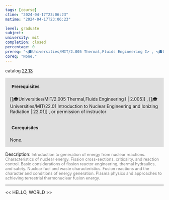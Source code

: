 ```yaml
---
tags: [course]
ctime: "2024-04-17T23:06:23"
mstime: "2024-04-17T23:06:23"

level: graduate
subject: 
university: mit
completion: closed
percentage: 0
prereq: "<🎓Universities/MIT/2.005 Thermal,Fluids Engineering I> , <🎓Universities/MIT/22.01 Introduction to Nuclear Engineering and Ionizing Radiation> , or permission of instructor"
coreq: "None."
---
```


catalog [22.13](http://student.mit.edu/catalog/m22b.html#22.13)

<span style="display: block; padding: 15px; background-color: rgb(100, 100, 100, 0.2);"><font id="m_prereq2753_0" style="display: block; font-family: Arial, sans-serif; font-weight: bold; padding: 5px">Prerequisites</font><br><span id="prereq2753_0">[[🎓Universities/MIT/2.005 Thermal,Fluids Engineering I | 2.005]] , [[🎓Universities/MIT/22.01 Introduction to Nuclear Engineering and Ionizing Radiation | 22.01]] , or permission of instructor</span></span>
<span style="display: block; padding: 15px; background-color: rgb(100, 100, 100, 0.2);"><font id="m_coreq2753_0" style="display: block; font-family: Arial, sans-serif; font-weight: bold; padding: 5px">Corequisites</font><br><span id="coreq2753_0">None.</span></span>

<font style="">Description:</font>
<font style="color: grey; font-size: 0.8rem;">Introduction to generation of energy from nuclear reactions. Characteristics of nuclear energy. Fission cross-sections, criticality, and reaction control. Basic considerations of fission reactor engineering, thermal hydraulics, and safety. Nuclear fuel and waste characteristics. Fusion reactions and the character and conditions of energy generation.  Plasma physics and approaches to achieving terrestrial thermonuclear fusion energy.</font>



---

<< HELLO, WORLD >>

